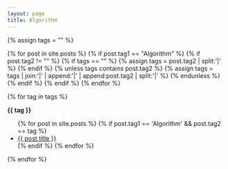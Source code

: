 ```yaml
---
layout: page
title: Algorithm
---
```


{% assign tags = "" %}

{% for post in site.posts %}
  {% if post.tag1 == "Algorithm" %}
  {% if post.tag2 != "" %}
    {% if tags == "" %}
    {% assign tags = post.tag2 | split:'|' %}
    {% endif %}
  {% unless tags contains post.tag2 %}
    {% assign tags = tags | join:'|' | append:'|' | append:post.tag2 | split:'|' %}
  {% endunless %}
  {% endif %}
  {% endif %}
{% endfor %}

{% for tag in tags %}
<p id="{{ tag | slugify }}"><b>{{ tag }}</b></p>
<ul>
  {% for post in site.posts %}
  {% if post.tag1 == 'Algorithm' && post.tag2 == tag %}
  <li>
      <a href="{{ post.url }}">
        {{ post.title }}
      </a>
  </li>
  {% endif %}
  {% endfor %}
</ul>
{% endfor %}
